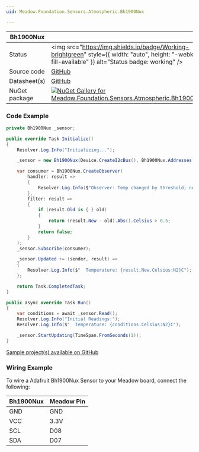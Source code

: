 ```yaml
---
uid: Meadow.Foundation.Sensors.Atmospheric.Bh1900Nux

---
```


| Bh1900Nux | |
|--------|--------|
| Status | <img src="https://img.shields.io/badge/Working-brightgreen" style={{ width: "auto", height: "-webkit-fill-available" }} alt="Status badge: working" /> |
| Source code | [GitHub](https://github.com/WildernessLabs/Meadow.Foundation/tree/main/Source/Meadow.Foundation.Peripherals/Sensors.Atmospheric.Bh1900Nux) |
| Datasheet(s) | [GitHub](https://github.com/WildernessLabs/Meadow.Foundation/tree/main/Source/Meadow.Foundation.Peripherals/Sensors.Atmospheric.Bh1900Nux/Datasheet) |
| NuGet package | <a href="https://www.nuget.org/packages/Meadow.Foundation.Sensors.Atmospheric.Bh1900Nux/" target="_blank"><img src="https://img.shields.io/nuget/v/Meadow.Foundation.Sensors.Atmospheric.Bh1900Nux.svg?label=Meadow.Foundation.Sensors.Atmospheric.Bh1900Nux" alt="NuGet Gallery for Meadow.Foundation.Sensors.Atmospheric.Bh1900Nux" /></a> |

### Code Example

```csharp
private Bh1900Nux _sensor;

public override Task Initialize()
{
    Resolver.Log.Info("Initializing...");

    _sensor = new Bh1900Nux(Device.CreateI2cBus(), Bh1900Nux.Addresses.Default);

    var consumer = Bh1900Nux.CreateObserver(
        handler: result =>
        {
            Resolver.Log.Info($"Observer: Temp changed by threshold; new temp: {result.New.Celsius:N2}C, old: {result.Old?.Celsius:N2}C");
        },
        filter: result =>
        {
            if (result.Old is { } old)
            {
                return (result.New - old).Abs().Celsius > 0.5;
            }
            return false;
        }
    );
    _sensor.Subscribe(consumer);

    _sensor.Updated += (sender, result) =>
    {
        Resolver.Log.Info($"  Temperature: {result.New.Celsius:N2}C");
    };

    return Task.CompletedTask;
}

public async override Task Run()
{
    var conditions = await _sensor.Read();
    Resolver.Log.Info("Initial Readings:");
    Resolver.Log.Info($"  Temperature: {conditions.Celsius:N2}C");

    _sensor.StartUpdating(TimeSpan.FromSeconds(1));
}

```

[Sample project(s) available on GitHub](https://github.com/WildernessLabs/Meadow.Foundation/tree/main/Source/Meadow.Foundation.Peripherals/Sensors.Atmospheric.Bh1900Nux/Samples/Bh1900Nux_Sample)

### Wiring Example

To wire a Adafruit Bh1900Nux Sensor to your Meadow board, connect the following:

| Bh1900Nux  | Meadow Pin |
|--------|------------|
| GND    | GND        |
| VCC    | 3.3V       |
| SCL    | D08        |
| SDA    | D07        |




